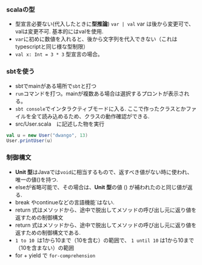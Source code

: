 ### scalaの型
- 型宣言必要ない(代入したときに**型推論**) `var | val` var は後から変更可で、valは変更不可. 基本的にはvalを使用.
- `var`に初めに数値を入れると、後から文字列を代入できない（これはtypescriptと同じ様な型制限）
- `val x: Int = 3 * 3` 型宣言の場合。
### sbtを使う
- sbtでmainがある場所で`sbt`と打つ
- `run`コマンドを打つ。mainが複数ある場合は選択するプロントが表示される。
- `sbt console`でインタラクティブモードに入る. ここで作ったクラスとかファイルを全て読み込めるため、クラスの動作確認ができる.
- src/User.scala　に記述した物を実行
```scala
val u = new User("dwango", 13)
User.printUser(u)
```
### 制御構文
- **Unit 型**はJavaでは`void`に相当するもので、返すべき値がない時に使われ、唯一の値()を持つ.
- elseが省略可能で、その場合は、**Unit 型**の値 () が補われたのと同じ値が返る.
- break やcontinueなどの言語機能`はない.
- return 式はメソッドから、途中で脱出してメソッドの呼び出し元に返り値を返すための制御構文
- return 式はメソッドから、途中で脱出してメソッドの呼び出し元に返り値を返すための制御構文である.
- `1 to 10 `は1から10まで（10を含む）の範囲で、 `1 until 10` は1から10まで（10を含まない）の範囲
- for + yield で `for-comprehension`